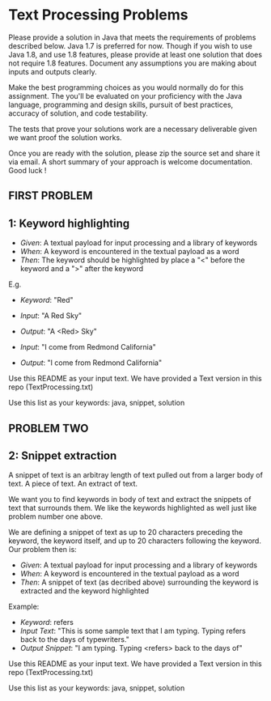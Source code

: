 Text Processing Problems
========================

Please provide a solution in Java that meets the requirements of problems described below. Java 1.7 is preferred for now. Though if you wish to use Java 1.8, and use 1.8 features, please provide at least one solution that does not require 1.8 features. Document any assumptions you are making about inputs and outputs clearly. 

Make the best programming choices as you would normally do for this assignment. The you'll be evaluated on your proficiency with the Java language, programming and design skills, pursuit of best practices, accuracy of solution, and code testability. 

The tests that prove your solutions work are a necessary deliverable given we want proof the solution works. 

Once you are ready with the solution, please zip the source set and share it via email. A short summary of your approach is welcome documentation. Good luck !

## FIRST PROBLEM

1: Keyword highlighting
-----------------------
* _Given_: A textual payload for input processing and a library of keywords
* _When_: A keyword is encountered in the textual payload as a word
* _Then_: The keyword should be highlighted by place a "<" before the keyword and a ">" after the keyword

E.g.
* _Keyword_: "Red"
* _Input_: "A Red Sky"
* _Output_: "A \<Red\> Sky"  

* _Input_: "I come from Redmond California"
* _Output_: "I come from Redmond California"  

Use this README as your input text. We have provided a Text version in this repo (TextProcessing.txt)

Use this list as your keywords: java, snippet, solution

## PROBLEM TWO

2: Snippet extraction
---------------------
A snippet of text is an arbitray length of text pulled out from a larger body of text. A piece of text. An extract of text.

We want you to find keywords in body of text and extract the snippets of text that surrounds them. We like the keywords highlighted as well just like problem number one above.

We are defining a snippet of text as up to 20 characters preceding the keyword, the keyword itself, and up to 20 characters following the keyword. Our problem then is:

* _Given_: A textual payload for input processing and a library of keywords
* _When_: A keyword is encountered in the textual payload as a word
* _Then_: A snippet of text (as decribed above) surrounding the keyword is extracted and the keyword highlighted

Example: 
* _Keyword_: refers
* _Input Text_: "This is some sample text that I am typing. Typing refers back to the days of typewriters." 
* _Output Snippet_: "I am typing. Typing \<refers\> back to the days of"


Use this README as your input text. We have provided a Text version in this repo (TextProcessing.txt)

Use this list as your keywords: java, snippet, solution
